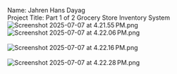 Name: Jahren Hans Dayag<br>
Project Title: Part 1 of 2 Grocery Store Inventory System
<br>![Screenshot 2025-07-07 at 4.21.55 PM.png](Screenshot%202025-07-07%20at%204.21.55%E2%80%AFPM.png)
<br>![Screenshot 2025-07-07 at 4.22.06 PM.png](Screenshot%202025-07-07%20at%204.22.06%E2%80%AFPM.png)<br><br>
![Screenshot 2025-07-07 at 4.22.16 PM.png](Screenshot%202025-07-07%20at%204.22.16%E2%80%AFPM.png)<br><br>
![Screenshot 2025-07-07 at 4.22.28 PM.png](Screenshot%202025-07-07%20at%204.22.28%E2%80%AFPM.png)